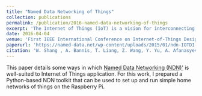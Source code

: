 ```yaml
---
title: "Named Data Networking of Things"
collection: publications
permalink: /publication/2016-named-data-networking-of-things
excerpt: 'The Internet of Things (IoT) is a vision for interconnecting all of the world's "things" -- from vehicles to diet scales, smart homes and electrical grids -- through a common set of networking technologies. Realizing this vision using a host-to-host communication paradigm, such as that of the Internet Protocol (IP), is challenging in the context of highly heterogeneous, constrained devices that connect intermittently to one or more networks, often using multiple interfaces, communicate within various security regimes, and require both local and global communication capability. Using IP and similar protocols as the narrow waist of interoperability for IoT requires managing data exchange and security in terms that are largely orthogonal to application semantics, while simultaneously needing to minimize resource usage. This paper explores how Named Data Networking (NDN), a proposed future Internet architecture, addresses the root causes of these challenges and can help achieve the IoT vision in a more secure, straightforward, and innovation-friendly manner. NDN's data-centric communication model aligns network and application semantics, enabling developers to work with "things" and their data directly, and for IoT networks to be deployed and configured easily. To substantiate the high-level discussion, we give examples of ongoing design and implementation work in IoT over NDN and compare the architecture to well-known existing protocols and frameworks. Finally, we discuss short-and long-term scenarios for employing NDN to enable the Internet of Things.'
date: 2016-04-04
venue: 'First IEEE International Conference on Internet-of-Things Design and Implementation (IoTDI 2016)'
paperurl: 'https://named-data.net/wp-content/uploads/2015/01/ndn-IOTDI-2016.pdf'
citation: 'W. Shang , A. Bannis, T. Liang, Z. Wang, Y. Yu, A. Afanasyev, J. Thompson, J. Burke, B. Zhang, L. Zhang (2016). &quot;Named Data Networking of Things&quot; <i>IoTDI 2016</i>. IEEE.'
---
```

This paper details some ways in which [Named Data Networking (NDN)'](https://named-data.net/) is well-suited to Internet of Things application. For this work, I prepared a Python-based NDN toolkit that can be used to set up and run simple home networks of things on the Raspberry Pi.

